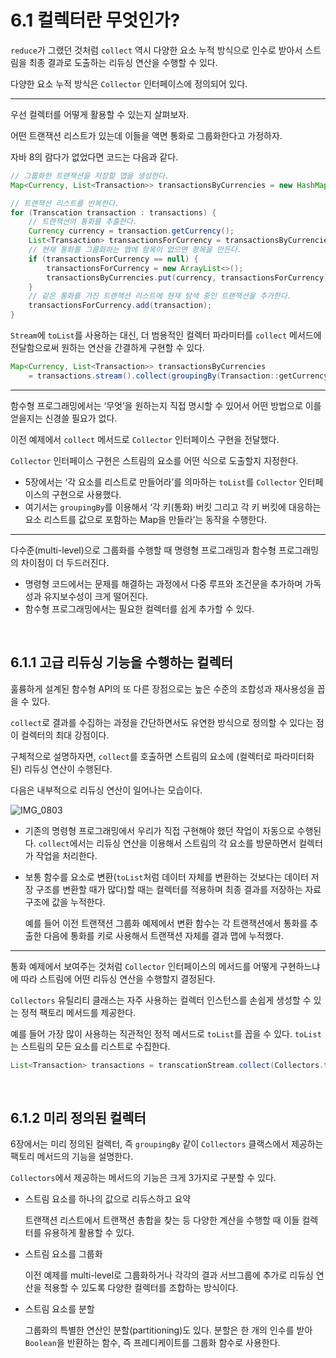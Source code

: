 # 6.1 컬렉터란 무엇인가?

`reduce`가 그랬던 것처럼 `collect` 역시 다양한 요소 누적 방식으로 인수로 받아서 스트림을 최종 결과로 도출하는 리듀싱 연산을 수행할 수 있다.

다양한 요소 누적 방식은 `Collector` 인터페이스에 정의되어 있다.

---

우선 컬렉터를 어떻게 활용할 수 있는지 살펴보자. 

어떤 트랜잭션 리스트가 있는데 이들을 액면 통화로 그룹화한다고 가정하자. 

자바 8의 람다가 없었다면 코드는 다음과 같다.

```java
// 그룹화한 트랜잭션을 저장할 맵을 생성한다.
Map<Currency, List<Transaction>> transactionsByCurrencies = new HashMap<>();

// 트랜잭션 리스트를 반복한다.
for (Transcation transaction : transactions) {
	// 트랜잭션의 통화를 추출한다.
	Currency currency = transaction.getCurrency();
	List<Transaction> transactionsForCurrency = transactionsByCurrencies.get(currency);
	// 현재 통화를 그룹화하는 맵에 항목이 없으면 항목을 만든다.
	if (transactionsForCurrency == null) {
		transactionsForCurrency = new ArrayList<>();
		transactionsByCurrencies.put(currency, transactionsForCurrency);
	}
	// 같은 통화를 가진 트랜잭션 리스트에 현재 탐색 중인 트랜잭션을 추가한다.
	transactionsForCurrency.add(transaction);
}
```

`Stream`에 `toList`를 사용하는 대신, 더 범용적인 컬렉터 파라미터를 `collect` 메서드에 전달함으로써 원하는 연산을 간결하게 구현할 수 있다.

```java
Map<Currency, List<Transaction>> transactionsByCurrencies 
	= transactions.stream().collect(groupingBy(Transaction::getCurrency));		
```

---

함수형 프로그래밍에서는 ‘무엇’을 원하는지 직접 명시할 수 있어서 어떤 방법으로 이를 얻을지는 신경쓸 필요가 없다.

이전 예제에서 `collect` 메서드로 `Collector` 인터페이스 구현을 전달했다. 

`Collector` 인터페이스 구현은 스트림의 요소를 어떤 식으로 도출할지 지정한다.

- 5장에서는 ‘각 요소를 리스트로 만들어라’를 의마하는 `toList`를 `Collector` 인터페이스의 구현으로 사용했다.
- 여기서는 `groupingBy`를 이용해서 ‘각 키(통화) 버킷 그리고 각 키 버킷에 대응하는 요소 리스트를 값으로 포함하는 Map을 만들라’는 동작을 수행한다.

---

다수준(multi-level)으로 그룹화를 수행할 때 명령형 프로그래밍과 함수형 프로그래밍의 차이점이 더 두드러진다.

- 명령형 코드에서는 문제를 해결하는 과정에서 다중 루프와 조건문을 추가하며 가독성과 유지보수성이 크게 떨어진다.
- 함수형 프로그래밍에서는 필요한 컬렉터를 쉽게 추가할 수 있다.

<br>

## 6.1.1 고급 리듀싱 기능을 수행하는 컬렉터

훌륭하게 설계된 함수형 API의 또 다른 장점으로는 높은 수준의 조합성과 재사용성을 꼽을 수 있다. 

`collect`로 결과를 수집하는 과정을 간단하면서도 유연한 방식으로 정의할 수 있다는 점이 컬렉터의 최대 강점이다.

구체적으로 설명하자면, `collect`를 호출하면 스트림의 요소에 (컬렉터로 파라미터화된) 리듀싱 연산이 수행된다.  

다음은 내부적으로 리듀싱 연산이 일어나는 모습이다.

![IMG_0803](https://github.com/yummy-cs/modern-java-in-action/assets/67499154/0ef4450f-6533-4cce-bb48-975fe3aab4a0)

- 기존의 명령형 프로그래밍에서 우리가 직접 구현해야 했던 작업이 자동으로 수행된다. `collect`에서는 리듀싱 연산을 이용해서 스트림의 각 요소를 방문하면서 컬렉터가 작업을 처리한다.
- 보통 함수를 요소로 변환(`toList`처럼 데이터 자체를 변환하는 것보다는 데이터 저장 구조를 변환할 때가 많다)할 때는 컬렉터를 적용하며 최종 결과를 저장하는 자료구조에 값을 누적한다.
    
    예를 들어 이전 트랜잭션 그룹화 예제에서 변환 함수는 각 트랜잭션에서 통화를 추출한 다음에 통화를 키로 사용해서 트랜잭션 자체를 결과 맵에 누적했다.
    

---

통화 예제에서 보여주는 것처럼 `Collector` 인터페이스의 메서드를 어떻게 구현하느냐에 따라 스트림에 어떤 리듀싱 연산을 수행할지 결정된다.

`Collectors` 유틸리티 클래스는 자주 사용하는 컬렉터 인스턴스를 손쉽게 생성할 수 있는 정적 팩토리 메서드를 제공한다. 

예를 들어 가장 많이 사용하는 직관적인 정적 메서드로 `toList`를 꼽을 수 있다. `toList`는 스트림의 모든 요소를 리스트로 수집한다.

```java
List<Transaction> transactions = transcationStream.collect(Collectors.toList());
```

<br>

## 6.1.2 미리 정의된 컬렉터

6장에서는 미리 정의된 컬렉터, 즉 `groupingBy` 같이 `Collectors` 클랙스에서 제공하는 팩토리 메서드의 기능을 설명한다.

`Collectors`에서 제공하는 메서드의 기능은 크게 3가지로 구분할 수 있다.

- 스트림 요소를 하나의 값으로 리듀스하고 요약
    
    트랜잭션 리스트에서 트랜잭션 총합을 찾는 등 다양한 계산을 수행할 때 이들 컬렉터를 유용하게 활용할 수 있다.
    
- 스트림 요소를 그룹화
    
    이전 예제를 multi-level로 그룹화하거나 각각의 결과 서브그룹에 추가로 리듀싱 연산을 적용할 수 있도록 다양한 컬렉터를 조합하는 방식이다.
    
- 스트림 요소를 분할
    
    그룹화의 특별한 연산인 분할(partitioning)도 있다. 분할은 한 개의 인수를 받아 `Boolean`을 반환하는 함수, 즉 프레디케이트를 그룹화 함수로 사용한다.
